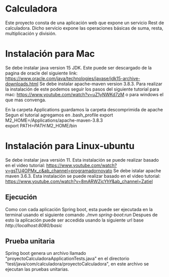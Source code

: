 # Calculadora
Este proyecto consta de una aplicación web que expone un servicio Rest de calculadora. Dicho servicio expone las operaciones básicas de suma, resta, multiplicación y división.

# Instalación para Mac
Se debe instalar java version 15 JDK. Este puede ser descargado de la pagina de oracle del siguiente link: https://www.oracle.com/java/technologies/javase/jdk15-archive-downloads.html
Se debe instalar apache-maven version 3.8.3. Para realizar la instalación de este podemos seguir los pasos del siguiente tutorial para mac: https://www.youtube.com/watch?v=uZ1yNWKd7zM    o para windows el que mas convenga.

En la carpeta Applications guardamos la carpeta descomprimida de apache
Segun el tutorial agregamos en .bash_profile
export M2_HOME=/Applications/apache-maven-3.8.3   
export PATH=$PATH:$M2_HOME/bin

# Instalación para Linux-ubuntu
Se debe instalar java versión 11. Esta instalación se puede realizar basado en el video tutorial:  https://www.youtube.com/watch?v=gsTU4OPMx_c&ab_channel=programadornovato
Se debe istalar apache maven 3.6.3. Esta instalación se puede realizar basado en el video tutorial: https://www.youtube.com/watch?v=8mARWZjcYhY&ab_channel=Zatiel


## Ejecución 
Como con cada aplicación Spring boot, esta puede ser ejecutada en la terminal usando el siguiente comando *./mvn spring-boot:run* 
Despues de esto la aplicación puede ser accedida usando la siguiente url base *http://localhost:8080/basic*

## Prueba unitaria
Spring boot genera un archivo llamado "proyectoCalculadoraApplicationTests.java" en el directorio "test/java/com/calculadora/proyectoCalculadora", en este archivo se ejecutan las pruebas unitarias.

